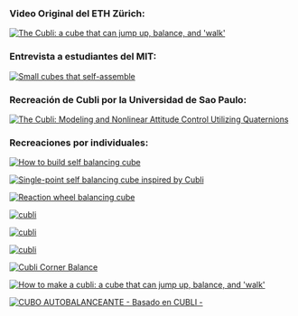### Video Original del ETH Zürich:

[![The Cubli: a cube that can jump up, balance, and 'walk'](https://markdown-videos-api.jorgenkh.no/url?url=https%3A%2F%2Fwww.youtube.com%2Fwatch%3Fv%3Dn_6p-1J551Y)](https://www.youtube.com/watch?v=n_6p-1J551Y)

### Entrevista a estudiantes del MIT:

[![Small cubes that self-assemble](https://markdown-videos-api.jorgenkh.no/url?url=https%3A%2F%2Fwww.youtube.com%2Fwatch%3Fv%3D6aZbJS6LZbs)](https://www.youtube.com/watch?v=6aZbJS6LZbs)

### Recreación de Cubli por la Universidad de Sao Paulo:

[![The Cubli: Modeling and Nonlinear Attitude Control Utilizing Quaternions](https://markdown-videos-api.jorgenkh.no/url?url=https%3A%2F%2Fwww.youtube.com%2Fwatch%3Fv%3DAWEWNBDW6CM)](https://www.youtube.com/watch?v=AWEWNBDW6CM)

### Recreaciones por individuales:

[![How to build self balancing cube](https://markdown-videos-api.jorgenkh.no/url?url=https%3A%2F%2Fwww.youtube.com%2Fwatch%3Fv%3DAJQZFHJzwt4)](https://www.youtube.com/watch?v=AJQZFHJzwt4)

[![Single-point self balancing cube inspired by Cubli](https://markdown-videos-api.jorgenkh.no/url?url=https%3A%2F%2Fwww.youtube.com%2Fwatch%3Fv%3DBNka7MLYyaE)](https://www.youtube.com/watch?v=BNka7MLYyaE)

[![Reaction wheel balancing cube](https://markdown-videos-api.jorgenkh.no/url?url=https%3A%2F%2Fwww.youtube.com%2Fwatch%3Fv%3DsT9be_IoEw8)](https://www.youtube.com/watch?v=sT9be_IoEw8)

[![cubli](https://markdown-videos-api.jorgenkh.no/url?url=https%3A%2F%2Fwww.youtube.com%2Fwatch%3Fv%3DEcPNDOe8KSg)](https://www.youtube.com/watch?v=EcPNDOe8KSg)

[![cubli](https://markdown-videos-api.jorgenkh.no/url?url=https%3A%2F%2Fwww.youtube.com%2Fwatch%3Fv%3DqgVsZfBWY44)](https://www.youtube.com/watch?v=qgVsZfBWY44)

[![cubli](https://markdown-videos-api.jorgenkh.no/url?url=https%3A%2F%2Fwww.youtube.com%2Fwatch%3Fv%3Dqasl0gNsAUA)](https://www.youtube.com/watch?v=qasl0gNsAUA)

[![Cubli Corner Balance](https://markdown-videos-api.jorgenkh.no/url?url=https%3A%2F%2Fwww.youtube.com%2Fwatch%3Fv%3D83wC_mgGU2E)](https://www.youtube.com/watch?v=83wC_mgGU2E)

[![How to make a cubli: a cube that can jump up, balance, and 'walk'](https://markdown-videos-api.jorgenkh.no/url?url=https%3A%2F%2Fwww.youtube.com%2Fwatch%3Fv%3DgV46UMgeji0)](https://www.youtube.com/watch?v=gV46UMgeji0)

[![CUBO AUTOBALANCEANTE - Basado en CUBLI -](https://markdown-videos-api.jorgenkh.no/url?url=https%3A%2F%2Fwww.youtube.com%2Fwatch%3Fv%3DI7X17kt6U8E)](https://www.youtube.com/watch?v=I7X17kt6U8E)